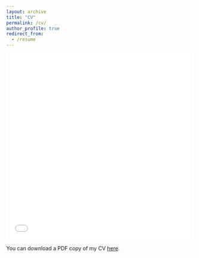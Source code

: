 ```yaml
---
layout: archive
title: "CV"
permalink: /cv/
author_profile: true
redirect_from:
  - /resume
---
```


<iframe src="/files/pdf/CV_Miami_JZ.pdf" width="100%" height="500" frameborder="no" border="0" marginwidth="0" marginheight="0"></iframe>

You can download a PDF copy of my CV [here](/files/pdf/CV_Miami_JZ.pdf).
